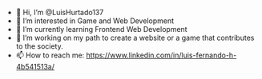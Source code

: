 - 👋 Hi, I’m @LuisHurtado137
- 👀 I’m interested in Game and Web Development
- 🌱 I’m currently learning Frontend Web Development
- 💞️ I’m working on my path to create a website or a game that contributes to the society.
- 📫 How to reach me: https://www.linkedin.com/in/luis-fernando-h-4b541513a/ 

<!---
LuisHurtado137/LuisHurtado137 is a ✨ special ✨ repository because its `README.md` (this file) appears on your GitHub profile.
You can click the Preview link to take a look at your changes.
--->
